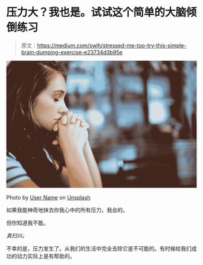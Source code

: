 # 压力大？我也是。试试这个简单的大脑倾倒练习

> 原文：<https://medium.com/swlh/stressed-me-too-try-this-simple-brain-dumping-exercise-e23734d3b95e>

![](img/20378e6c9596b3efc7b8dd5eaf479808.png)

Photo by [User Name](https://unsplash.com?utm_source=medium&utm_medium=referral) on [Unsplash](https://unsplash.com?utm_source=medium&utm_medium=referral)

如果我能神奇地抹去你我心中的所有压力，我会的。

但你知道我不能。

*真扫兴。*

不幸的是，压力发生了。从我们的生活中完全去除它是不可能的。有时候给我们成功的动力实际上是有帮助的。